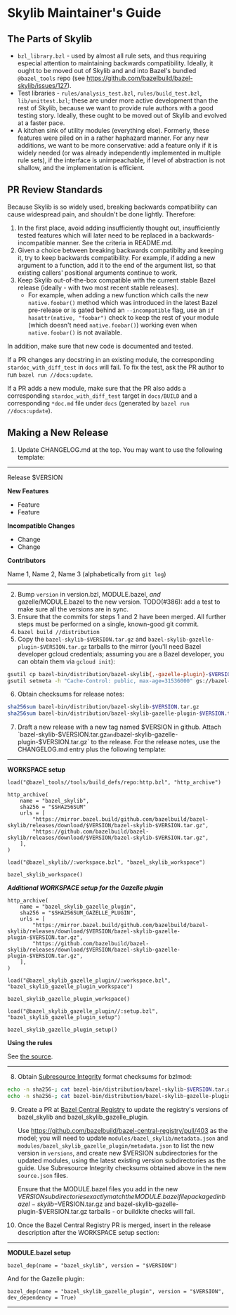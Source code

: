 # Skylib Maintainer's Guide

## The Parts of Skylib

*   `bzl_library.bzl` - used by almost all rule sets, and thus requiring
    especial attention to maintaining backwards compatibility. Ideally, it ought
    to be moved out of Skylib and and into Bazel's bundled `@bazel_tools` repo
    (see https://github.com/bazelbuild/bazel-skylib/issues/127).
*   Test libraries - `rules/analysis_test.bzl`, `rules/build_test.bzl`,
    `lib/unittest.bzl`; these are under more active development than the rest of
    Skylib, because we want to provide rule authors with a good testing story.
    Ideally, these ought to be moved out of Skylib and evolved at a faster pace.
*   A kitchen sink of utility modules (everything else). Formerly, these
    features were piled on in a rather haphazard manner. For any new additions,
    we want to be more conservative: add a feature only if it is widely needed
    (or was already independently implemented in multiple rule sets), if the
    interface is unimpeachable, if level of abstraction is not shallow, and the
    implementation is efficient.

## PR Review Standards

Because Skylib is so widely used, breaking backwards compatibility can cause
widespread pain, and shouldn't be done lightly. Therefore:

1.  In the first place, avoid adding insufficiently thought out, insufficiently
    tested features which will later need to be replaced in a
    backwards-incompatible manner. See the criteria in README.md.
2.  Given a choice between breaking backwards compatibilty and keeping it, try
    to keep backwards compatibility. For example, if adding a new argument to a
    function, add it to the end of the argument list, so that existing callers'
    positional arguments continue to work.
3.  Keep Skylib out-of-the-box compatible with the current stable Bazel release
    (ideally - with two most recent stable releases).
    *   For example, when adding a new function which calls the new
        `native.foobar()` method which was introduced in the latest Bazel
        pre-release or is gated behind an `--incompatible` flag, use an `if
        hasattr(native, "foobar")` check to keep the rest of your module (which
        doesn't need `native.foobar()`) working even when `native.foobar()` is
        not available.

In addition, make sure that new code is documented and tested.

If a PR changes any docstring in an existing module, the corresponding
`stardoc_with_diff_test` in `docs` will fail. To fix the test, ask the PR
author to run `bazel run //docs:update`.

If a PR adds a new module, make sure that the PR also adds a corresponding
`stardoc_with_diff_test` target in `docs/BUILD` and a corresponding `*doc.md`
file under `docs` (generated by `bazel run //docs:update`).

## Making a New Release

1.  Update CHANGELOG.md at the top. You may want to use the following template:

--------------------------------------------------------------------------------

Release $VERSION

**New Features**

-   Feature
-   Feature

**Incompatible Changes**

-   Change
-   Change

**Contributors**

Name 1, Name 2, Name 3 (alphabetically from `git log`)

--------------------------------------------------------------------------------

2.  Bump `version` in version.bzl, MODULE.bazel, *and* gazelle/MODULE.bazel to
    the new version.
    TODO(#386): add a test to make sure all the versions are in sync.
3.  Ensure that the commits for steps 1 and 2 have been merged. All further
    steps must be performed on a single, known-good git commit.
4.  `bazel build //distribution`
5.  Copy the `bazel-skylib-$VERSION.tar.gz` and
    `bazel-skylib-gazelle-plugin-$VERSION.tar.gz` tarballs to the mirror (you'll
    need Bazel developer gcloud credentials; assuming you are a Bazel developer,
    you can obtain them via `gcloud init`):

```bash
gsutil cp bazel-bin/distribution/bazel-skylib{,-gazelle-plugin}-$VERSION.tar.gz gs://bazel-mirror/github.com/bazelbuild/bazel-skylib/releases/download/$VERSION/
gsutil setmeta -h "Cache-Control: public, max-age=31536000" gs://bazel-mirror/github.com/bazelbuild/bazel-skylib/releases/download/$VERSION/bazel-skylib{,-gazelle-plugin}-$VERSION.tar.gz
```

6.  Obtain checksums for release notes:

```bash
sha256sum bazel-bin/distribution/bazel-skylib-$VERSION.tar.gz
sha256sum bazel-bin/distribution/bazel-skylib-gazelle-plugin-$VERSION.tar.gz
````

7.  Draft a new release with a new tag named $VERSION in github. Attach
    `bazel-skylib-$VERSION.tar.gz` and
    `bazel-skylib-gazelle-plugin-$VERSION.tar.gz` to the release. For the
    release notes, use the CHANGELOG.md entry plus the following template:

--------------------------------------------------------------------------------

**WORKSPACE setup**

```
load("@bazel_tools//tools/build_defs/repo:http.bzl", "http_archive")

http_archive(
    name = "bazel_skylib",
    sha256 = "$SHA256SUM"
    urls = [
        "https://mirror.bazel.build/github.com/bazelbuild/bazel-skylib/releases/download/$VERSION/bazel-skylib-$VERSION.tar.gz",
        "https://github.com/bazelbuild/bazel-skylib/releases/download/$VERSION/bazel-skylib-$VERSION.tar.gz",
    ],
)

load("@bazel_skylib//:workspace.bzl", "bazel_skylib_workspace")

bazel_skylib_workspace()
```

***Additional WORKSPACE setup for the Gazelle plugin***

```starlark
http_archive(
    name = "bazel_skylib_gazelle_plugin",
    sha256 = "$SHA256SUM_GAZELLE_PLUGIN",
    urls = [
        "https://mirror.bazel.build/github.com/bazelbuild/bazel-skylib/releases/download/$VERSION/bazel-skylib-gazelle-plugin-$VERSION.tar.gz",
        "https://github.com/bazelbuild/bazel-skylib/releases/download/$VERSION/bazel-skylib-gazelle-plugin-$VERSION.tar.gz",
    ],
)

load("@bazel_skylib_gazelle_plugin//:workspace.bzl", "bazel_skylib_gazelle_plugin_workspace")

bazel_skylib_gazelle_plugin_workspace()

load("@bazel_skylib_gazelle_plugin//:setup.bzl", "bazel_skylib_gazelle_plugin_setup")

bazel_skylib_gazelle_plugin_setup()
```

**Using the rules**

See [the source](https://github.com/bazelbuild/bazel-skylib/tree/$VERSION).

--------------------------------------------------------------------------------

8.  Obtain [Subresource Integrity](https://w3c.github.io/webappsec-subresource-integrity/#integrity-metadata-description)
    format checksums for bzlmod:

```bash
echo -n sha256-; cat bazel-bin/distribution/bazel-skylib-$VERSION.tar.gz | openssl dgst -sha256 -binary | base64
echo -n sha256-; cat bazel-bin/distribution/bazel-skylib-gazelle-plugin-$VERSION.tar.gz | openssl dgst -sha256 -binary | base64
```

9.  Create a PR at [Bazel Central Registry](https://github.com/bazelbuild/bazel-central-registry)
    to update the registry's versions of bazel_skylib and
    bazel_skylib_gazelle_plugin.

    Use https://github.com/bazelbuild/bazel-central-registry/pull/403 as the
    model; you will need to update `modules/bazel_skylib/metadata.json` and
    `modules/bazel_skylib_gazelle_plugin/metadata.json` to list the new version
    in `versions`, and create new $VERSION subdirectories for the updated
    modules, using the latest existing version subdirectories as the guide. Use
    Subresource Integrity checksums obtained above in the new `source.json`
    files.

    Ensure that the MODULE.bazel files you add in the new $VERSION
    subdirectories exactly match the MODULE.bazel file packaged in
    bazel-skylib-$VERSION.tar.gz and bazel-skylib-gazelle-plugin-$VERSION.tar.gz
    tarballs - or buildkite checks will fail.

10. Once the Bazel Central Registry PR is merged, insert in the release
    description after the WORKSPACE setup section:

--------------------------------------------------------------------------------

**MODULE.bazel setup**

```starlark
bazel_dep(name = "bazel_skylib", version = "$VERSION")
```

And for the Gazelle plugin:

```starlark
bazel_dep(name = "bazel_skylib_gazelle_plugin", version = "$VERSION", dev_dependency = True)
```

--------------------------------------------------------------------------------
